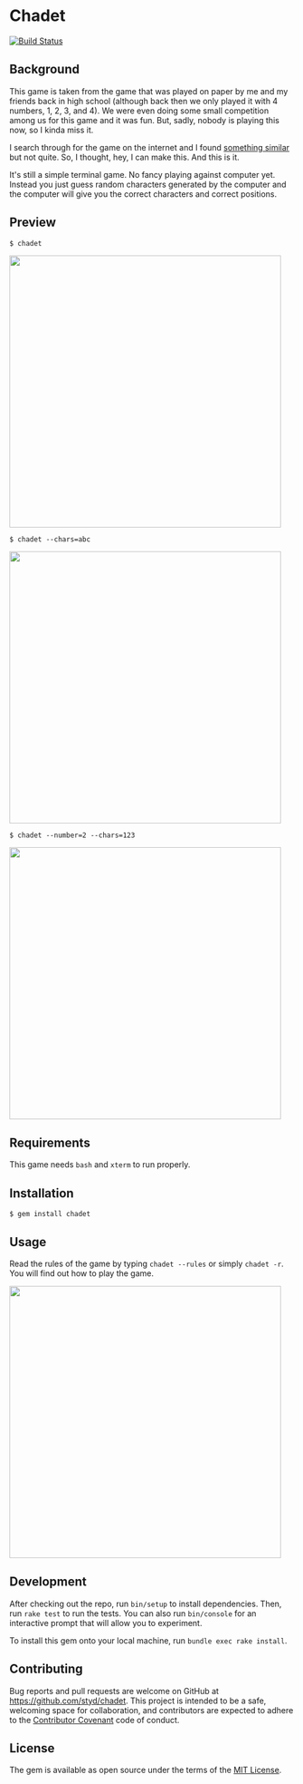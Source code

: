 # Chadet

[![Build Status](https://travis-ci.org/styd/chadet.svg?branch=master)](https://travis-ci.org/styd/chadet)

## Background

This game is taken from the game that was played on paper by me and my friends
back in high school (although back then we only played it with 4 numbers, 1, 2,
3, and 4). We were even doing some small competition among us for
this game and it was fun. But, sadly, nobody is playing this now, so I kinda
miss it.

I search through for the game on the internet and I found
[something similar](https://en.wikipedia.org/wiki/Bulls_and_Cows)
but not quite. So, I thought, hey, I can make this. And this is it.

It's still a simple terminal game. No fancy playing against computer yet.
Instead you just guess random characters generated by the computer and the
computer will give you the correct characters and correct positions.

## Preview

    $ chadet

<a href="https://asciinema.org/a/51a6mqyp4fwwc1838nilhrqzp" target="_blank"><img src="https://asciinema.org/a/51a6mqyp4fwwc1838nilhrqzp.png" width="480"/></a>


    $ chadet --chars=abc

<a href="https://asciinema.org/a/ae15mib039s4b403kxjbaf9rd" target="_blank"><img src="https://asciinema.org/a/ae15mib039s4b403kxjbaf9rd.png" width="480"/></a>


    $ chadet --number=2 --chars=123

<a href="https://asciinema.org/a/bukjpuusxdamxpsl7jwjc90x7" target="_blank"><img src="https://asciinema.org/a/bukjpuusxdamxpsl7jwjc90x7.png" width="480"/></a>

## Requirements

This game needs `bash` and `xterm` to run properly.

## Installation

    $ gem install chadet

## Usage

Read the rules of the game by typing `chadet --rules` or simply `chadet -r`. You will find out how to play the game.

<a href="https://asciinema.org/a/3o3v62f4faft0gnuqq1j9urhb" target="_blank"><img src="https://asciinema.org/a/3o3v62f4faft0gnuqq1j9urhb.png" width="480"/></a>

## Development

After checking out the repo, run `bin/setup` to install dependencies. Then, run `rake test` to run the tests. You can also run `bin/console` for an interactive prompt that will allow you to experiment.

To install this gem onto your local machine, run `bundle exec rake install`.

## Contributing

Bug reports and pull requests are welcome on GitHub at https://github.com/styd/chadet. This project is intended to be a safe, welcoming space for collaboration, and contributors are expected to adhere to the [Contributor Covenant](http://contributor-covenant.org) code of conduct.


## License

The gem is available as open source under the terms of the [MIT License](http://opensource.org/licenses/MIT).

